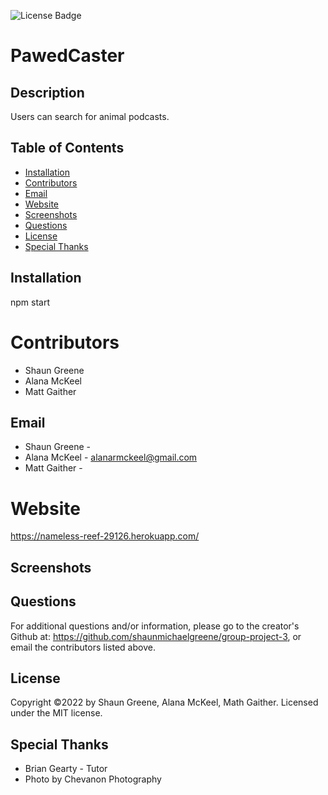 
  ![License Badge](https://img.shields.io/badge/License-MIT-green.svg)

  # PawedCaster

  ## Description
  Users can search for animal podcasts.

  ## Table of Contents
  * [Installation](#installation)  
  * [Contributors](#contributors)
  * [Email](#email)
  * [Website](#website)
  * [Screenshots](#screenshots)
  * [Questions](#questions)
  * [License](#license)
  * [Special Thanks](#special-thanks)

  ## Installation
  npm start

  # Contributors
  * Shaun Greene
  * Alana McKeel
  * Matt Gaither
  
  ## Email
  * Shaun Greene -
  * Alana McKeel - alanarmckeel@gmail.com
  * Matt Gaither -

  # Website
  https://nameless-reef-29126.herokuapp.com/

  ## Screenshots

  ## Questions
  For additional questions and/or information, please go to the creator's Github at: https://github.com/shaunmichaelgreene/group-project-3, or email the contributors listed above.

  ## License
  Copyright &copy;2022 by Shaun Greene, Alana McKeel, Math Gaither.
  Licensed under the MIT license.

  ## Special Thanks
  * Brian Gearty - Tutor
  * Photo by Chevanon Photography

